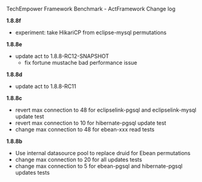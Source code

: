 TechEmpower Framework Benchmark - ActFramework Change log

**1.8.8f**

* experiment: take HikariCP from eclipse-mysql permutations

**1.8.8e**

* update act to 1.8.8-RC12-SNAPSHOT
    - fix fortune mustache bad performance issue

**1.8.8d**

* update act to 1.8.8-RC11

**1.8.8c**

* revert max connection to 48 for eclipselink-pgsql and eclipselink-mysql update test
* revert max connection to 10 for hibernate-pgsql update test
* change max connection to 48 for ebean-xxx read tests

**1.8.8b**

* Use internal datasource pool to replace druid for Ebean permutations
* change max connection to 20 for all updates tests
* change max connection to 5 for ebean-pgsql and hibernate-pgsql updates tests